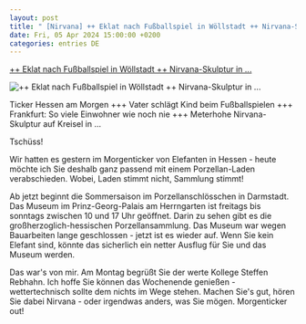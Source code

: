 ```yaml
---
layout: post
title: " [Nirvana] ++ Eklat nach Fußballspiel in Wöllstadt ++ Nirvana-Skulptur in ..."
date: Fri, 05 Apr 2024 15:00:00 +0200
categories: entries DE
---
```

[++ Eklat nach Fußballspiel in Wöllstadt ++ Nirvana-Skulptur in ...](https://www.hessenschau.de/morgenticker/-eklat-nach-fussballspiel-in-woellstadt--nirvana-skulptur-in-hanau--pontonbruecke-in-wetzlar--kurt,hessen-am-morgen-freitag-788.html)

![++ Eklat nach Fußballspiel in Wöllstadt ++ Nirvana-Skulptur in ...](https://www.hessenschau.de/panorama/bolzplatz-100~_t-1599546182259_v-16to9__retina.jpg)

Ticker Hessen am Morgen +++ Vater schlägt Kind beim Fußballspielen +++ Frankfurt: So viele Einwohner wie noch nie +++ Meterhohe Nirvana-Skulptur auf Kreisel in ...

Tschüss!

Wir hatten es gestern im Morgenticker von Elefanten in Hessen - heute möchte ich Sie deshalb ganz passend mit einem Porzellan-Laden verabschieden. Wobei, Laden stimmt nicht, Sammlung stimmt!

Ab jetzt beginnt die Sommersaison im Porzellanschlösschen in Darmstadt. Das Museum im Prinz-Georg-Palais am Herrngarten ist freitags bis sonntags zwischen 10 und 17 Uhr geöffnet. Darin zu sehen gibt es die großherzoglich-hessischen Porzellansammlung. Das Museum war wegen Bauarbeiten lange geschlossen - jetzt ist es wieder auf. Wenn Sie kein Elefant sind, könnte das sicherlich ein netter Ausflug für Sie und das Museum werden.

Das war's von mir. Am Montag begrüßt Sie der werte Kollege Steffen Rebhahn. Ich hoffe Sie können das Wochenende genießen - wettertechnisch sollte dem nichts im Wege stehen. Machen Sie's gut, hören Sie dabei Nirvana - oder irgendwas anders, was Sie mögen. Morgenticker out!

